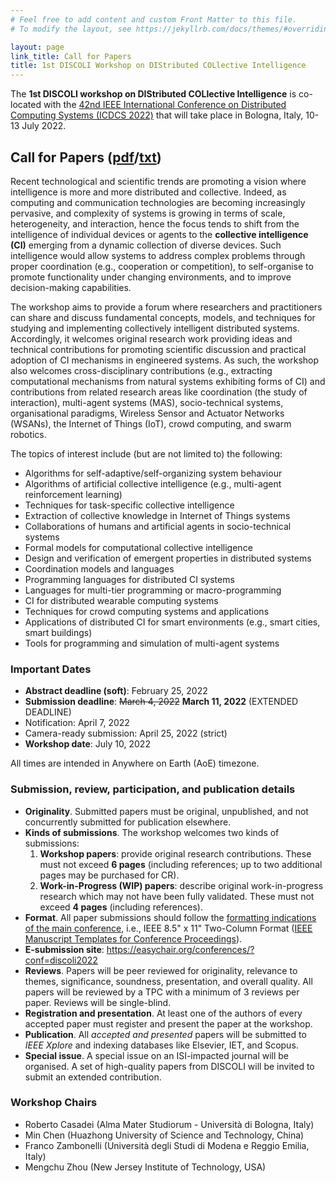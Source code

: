 ```yaml
---
# Feel free to add content and custom Front Matter to this file.
# To modify the layout, see https://jekyllrb.com/docs/themes/#overriding-theme-defaults

layout: page
link_title: Call for Papers
title: 1st DISCOLI Workshop on DIStributed COLlective Intelligence
---
```


The **1st DISCOLI workshop on DIStributed COLlective Intelligence** is co-located with the [42nd IEEE International Conference on Distributed Computing Systems (ICDCS 2022)](https://icdcs2022.icdcs.org/) that will take place in Bologna, Italy, 10-13 July 2022.

## Call for Papers ([pdf](assets/cfp-discoli-2022.pdf)/[txt](assets/cfp-discoli-2022.txt))

Recent technological and scientific trends are promoting a vision where intelligence is more and more distributed and collective. Indeed, as computing and communication technologies are becoming increasingly pervasive, and complexity of systems is growing in terms of scale, heterogeneity, and interaction, hence the focus tends to shift from the intelligence of individual devices or agents to the **collective intelligence (CI)** emerging from a dynamic collection of diverse devices. Such intelligence would allow systems to address complex problems through proper coordination (e.g., cooperation or competition), to self-organise to promote functionality under changing environments, and to improve decision-making capabilities.

The workshop aims to provide a forum where researchers and practitioners can share and discuss fundamental concepts, models, and techniques for studying and implementing collectively intelligent distributed systems. Accordingly, it welcomes original research work providing ideas and technical contributions for promoting scientific discussion and practical adoption of CI mechanisms in engineered systems. As such, the workshop also welcomes cross-disciplinary contributions (e.g., extracting computational mechanisms from natural systems exhibiting forms of CI) and contributions from related research areas like coordination (the study of interaction), multi-agent systems (MAS), socio-technical systems, organisational paradigms, Wireless Sensor and Actuator Networks (WSANs), the Internet of Things (IoT), crowd computing, and swarm robotics.

The topics of interest include (but are not limited to) the following:

- Algorithms for self-adaptive/self-organizing system behaviour
- Algorithms of artificial collective intelligence (e.g., multi-agent reinforcement learning)
- Techniques for task-specific collective intelligence
- Extraction of collective knowledge in Internet of Things systems
- Collaborations of humans and artificial agents in socio-technical systems
- Formal models for computational collective intelligence
- Design and verification of emergent properties in distributed systems
- Coordination models and languages
- Programming languages for distributed CI systems
- Languages for multi-tier programming or macro-programming
- CI for distributed wearable computing systems
- Techniques for crowd computing systems and applications
- Applications of distributed CI for smart environments (e.g., smart cities, smart buildings)
- Tools for programming and simulation of multi-agent systems

### Important Dates

- **Abstract deadline (soft)**: February 25, 2022
- **Submission deadline**: ~~March 4, 2022~~ **March 11, 2022** (EXTENDED DEADLINE)
- Notification: April 7, 2022
- Camera-ready submission: April 25, 2022 (strict)
- **Workshop date**: July 10, 2022

All times are intended in Anywhere on Earth (AoE) timezone.

### Submission, review, participation, and publication details

- **Originality**. Submitted papers must be original, unpublished, and not concurrently submitted for publication elsewhere.
- **Kinds of submissions**. The workshop welcomes two kinds of submissions:
    1. **Workshop papers**: provide original research contributions. These must not exceed **6 pages** (including references; up to two additional pages may be purchased for CR).
    2. **Work-in-Progress (WIP) papers**: describe original work-in-progress research which may not have been fully validated. These must not exceed **4 pages** (including references).
- **Format**. All paper submissions should follow the [formatting indications of the main conference](https://icdcs2022.icdcs.org/cfp/), i.e.,  IEEE 8.5" x 11" Two-Column Format ([IEEE Manuscript Templates for Conference Proceedings](https://www.ieee.org/conferences/publishing/templates.html)).
- **E-submission site**: <https://easychair.org/conferences/?conf=discoli2022>
- **Reviews**. Papers will be peer reviewed for originality, relevance to themes, significance, soundness, presentation, and overall quality. All papers will be reviewed by a TPC with a minimum of 3 reviews per paper. Reviews will be single-blind.
- **Registration and presentation**. At least one of the authors of every accepted paper must register and present the paper at the workshop.
- **Publication**. All *accepted and presented* papers will be submitted to *IEEE Xplore* and indexing databases like Elsevier, IET, and Scopus.
- **Special issue**. A special issue on an ISI-impacted journal will be organised. A set of high-quality papers from DISCOLI will be invited to submit an extended contribution.

### Workshop Chairs

- Roberto Casadei (Alma Mater Studiorum - Università di Bologna, Italy)
- Min Chen (Huazhong University of Science and Technology, China)
- Franco Zambonelli (Università degli Studi di Modena e Reggio Emilia, Italy)
- Mengchu Zhou (New Jersey Institute of Technology, USA)
